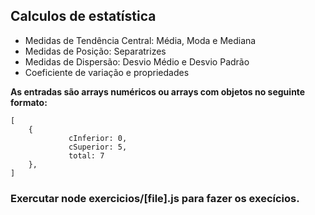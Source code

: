 ## Calculos de estatística

* Medidas de Tendência Central: Média, Moda e Mediana
* Medidas de Posição: Separatrizes
* Medidas de Dispersão: Desvio Médio e Desvio Padrão
* Coeficiente de variação e propriedades

**As entradas são arrays numéricos ou arrays com objetos no seguinte formato:**
```
[
    {
             cInferior: 0,
             cSuperior: 5,
             total: 7
    },
]
```
### Exercutar node exercicios/[file].js para fazer os execícios.